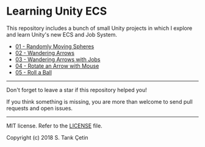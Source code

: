 # Learning Unity ECS #
This repository includes a bunch of small Unity projects in which I explore and learn Unity's new ECS and Job System.

- [01 - Randomly Moving Spheres](/01%20-%20Randomly%20Moving%20Spheres)
- [02 - Wandering Arrows](/02%20-%20Wandering%20Arrows)
- [03 - Wandering Arrows with Jobs](/03%20-%20Wandering%20Arrows%20with%20Jobs)
- [04 - Rotate an Arrow with Mouse](/04%20-%20Rotate%20an%20Arrow%20with%20Mouse)
- [05 - Roll a Ball](/05%20-%20Roll%20a%20Ball)

----

Don't forget to leave a star if this repository helped you!

If you think something is missing, you are more than welcome to send pull requests and open issues.

----

MIT license. Refer to the [LICENSE](https://github.com/starikcetin/Learning-Unity-ECS/blob/master/LICENSE) file.

Copyright (c) 2018 S. Tarık Çetin
